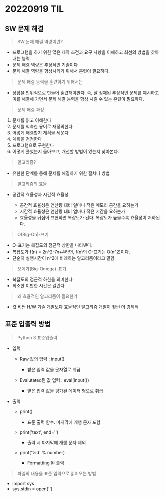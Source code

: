 # 20220919 TIL

## SW 문제 해결

> SW 문제 해결 역량이란?

- 프로그램을 하기 위한 많은 제약 조건과 요구 사항을 이해하고 최선의 방법을 찾아내는 능력
- 문제 해결 역량은 추상적인 기술이다
- 문제 해결 역량을 향상시키기 위해서 훈련이 필요하다.

> 문제 해결 능력을 훈련하기 위해서는

- 상황을 인위적으로 만들어 훈련해야한다. 즉, 잘 정제된 추상적인 문제를 제시하고 이를 해결해 가면서 문제 해결 능력을 향상 시킬 수 있는 훈련이 필요하다.

> 문제 해결 과정

1. 문제를 읽고 이해한다
2. 문제를 익숙한 용어로 재정의한다
3. 어떻게 해결할지 계획을 세운다
4. 계획을 검정한다
5. 프로그램으로 구현한다
6. 어떻게 풀었는지 돌아보고, 개선할 방법이 있는지 찾아본다.

> 알고리즘?

- 유한한 단계를 통해 문제를 해결하기 위한 절차나 방법

> 알고리즘의 효율

- 공간적 효율성과 시간적 효율성

  - 공간적 효율성은 연산량 대비 얼마나 적은 메모리 공간을 요하는가
  - 시간적 효율성은 연산량 대비 얼마나 적은 시간을 요하는가
  - 효율성을 뒤집어 표현하면 복잡도가 된다. 복잡도가 높을수록 효율성이 저하된다.

> O(Big-Oh)-표기

- O-표기는 복잡도의 점근적 상한을 나타낸다.
- 복잡도가 f(n) = 2n^2-7n+4라면, f(n)의 O-표기는 O(n^2)이다.
- 단순히 실행시간이 n^2에 비례하는 알고리즘이라고 말함

> 오메가(Big-Omega)-표기

- 복잡도의 점근적 하한을 의미한다
- 최소한 이만한 시간은 걸린다.

> 왜 효율적인 알고리즘이 필요한가

- 값 비싼 H/W 기술 개발보다 효율적인 알고리즘 개발이 훨씬 더 경제적

## 표준 입출력 방법

> Python 3 표준입출력

- 입력

  - Raw 값의 입력 : input()

    - 받은 입력 값을 문자열로 취급

  - Evalutated된 값 입력 : eval(input())

    - 받은 입력 값을 평가된 데이터 형으로 취급

- 출력

  - print()

    - 표준 출력 함수. 마지막에 개행 문자 포함

  - print('text', end='')

    - 출력 시 마지막에 개행 문자 제외

  - print('%d' % number)

    - Formatting 된 출력

> 파일의 내용을 표준 입력으로 읽어오는 방법

- import sys
- sys.stdin = open('')
